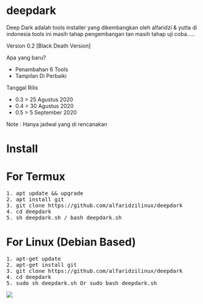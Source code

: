 # deepdark
Deep Dark adalah tools installer yang dikembangkan oleh alfaridzi &amp; yutta di indonesia tools ini masih tahap pengembangan tan masih tahap uji coba.....

Version 0.2 [Black Death Version]

Apa yang baru?
- Penambahan 6 Tools
- Tampilan Di Perbaiki 

Tanggal Rilis

- 0.3 > 25 Agustus 2020
- 0.4 > 30 Agustus 2020
- 0.5 > 5 September 2020

Note : Hanya jadwal yang di rencanakan


# Install

# For Termux
<pre>
1. apt update && upgrade
2. apt install git
3. git clone https://github.com/alfaridzilinux/deepdark
4. cd deepdark
5. sh deepdark.sh / bash deepdark.sh
</pre>

# For Linux (Debian Based)
<pre>
1. apt-get update 
2. apt-get install git
3. git clone https://github.com/alfaridzilinux/deepdark
4. cd deepdark
5. sudo sh deepdark.sh Or sudo bash deepdark.sh
</pre>


![](https://raw.githubusercontent.com/alfaridzilinux/deepdark/master/images/Screenshot_20200819_210911.png)
